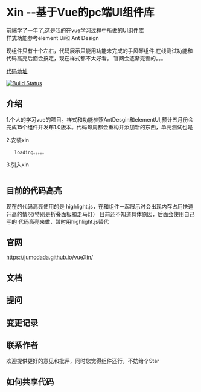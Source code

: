 # Xin   --基于Vue的pc端UI组件库


前端学了一年了,这是我的在vue学习过程中所做的UI组件库
<br/>
样式功能参考element Ui和 Ant Design


现组件只有十个左右，代码展示只能用功能未完成的手风琴组件,在线测试功能和代码高亮后面会搞定，现在样式都不太好看。
官网会逐渐完善的。。。



[代码地址](https://github.com/jumodada/vueXin)


[![Build Status](https://www.travis-ci.org/jumodada/My-Vue-Wheel.svg?branch=master)](https://www.travis-ci.org/jumodada/My-Vue-Wheel)

## 介绍
1.个人的学习vue的项目。样式和功能参照AntDesgin和elementUI,预计五月份会完成15个组件并发布1.0版本。代码每周都会重构并添加新的东西，单元测试也是

   2.安装xin
   ```
      loading。。。。。
   ```     

   3.引入xin
   ```
  
   ```
   

## 目前的代码高亮
 
  现在的代码高亮使用的是 highlight.js，在和组件一起展示时会出现内存占用快速升高的情况(特别是折叠面板和走马灯）
  目前还不知道具体原因，后面会使用自己写的 代码高亮来做，暂时用highlight.js替代


## 官网
 https://jumodada.github.io/vueXin/

## 文档

## 提问

## 变更记录

## 联系作者
欢迎提供更好的意见和批评，同时您觉得组件还行，不妨给个Star

## 如何共享代码

